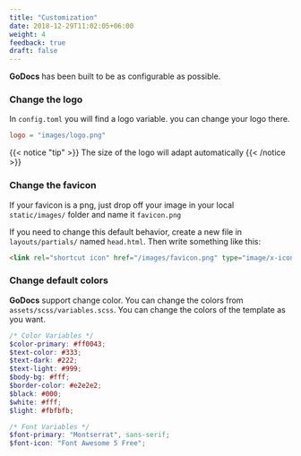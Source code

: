 ```yaml
---
title: "Customization"
date: 2018-12-29T11:02:05+06:00
weight: 4
feedback: true
draft: false
---
```


**GoDocs** has been built to be as configurable as possible.

### Change the logo

In `config.toml` you will find a logo variable. you can change your logo there.

```toml
logo = "images/logo.png"
```

{{< notice "tip" >}}
The size of the logo will adapt automatically
{{< /notice >}}

### Change the favicon

If your favicon is a png, just drop off your image in your local `static/images/` folder and name it `favicon.png`

If you need to change this default behavior, create a new file in `layouts/partials/` named `head.html`. Then write something like this:

```html
<link rel="shortcut icon" href="/images/favicon.png" type="image/x-icon" />
```

### Change default colors

**GoDocs** support change color. You can change the colors from `assets/scss/variables.scss`. You can change the colors of the template as you want.

```scss
/* Color Variables */
$color-primary: #ff0043;
$text-color: #333;
$text-dark: #222;
$text-light: #999;
$body-bg: #fff;
$border-color: #e2e2e2;
$black: #000;
$white: #fff;
$light: #fbfbfb;

/* Font Variables */
$font-primary: "Montserrat", sans-serif;
$font-icon: "Font Awesome 5 Free";
```
